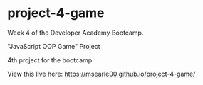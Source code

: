 # project-4-game

Week 4 of the Developer Academy Bootcamp.

"JavaScript OOP Game" Project

4th project for the bootcamp.

View this live here: https://msearle00.github.io/project-4-game/
